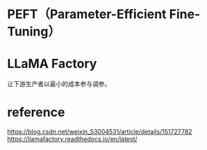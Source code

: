 
# PEFT（Parameter-Efficient Fine-Tuning）



# LLaMA Factory

让下游生产者以最小的成本参与调参。


# reference
https://blog.csdn.net/weixin_53004531/article/details/151727782
https://llamafactory.readthedocs.io/en/latest/